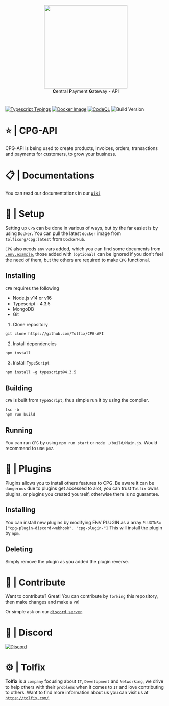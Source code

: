 <p align="center">
  <a href="https://tolfix.com/" target="_blank"><img width="260" src="https://cdn.tolfix.com/images/TX-Small.png"></a>
  <br/>
  <strong>C</strong>entral <strong>P</strong>ayment <strong>G</strong>ateway - API
</p>

#
[![Typescript Typings](https://github.com/Tolfix/cpg-api/actions/workflows/type-testing.yml/badge.svg?branch=master&event=push)](https://github.com/Tolfix/cpg-api/actions/workflows/type-testing.yml)
[![Docker Image](https://github.com/Tolfix/cpg-api/actions/workflows/docker.yml/badge.svg?branch=master&event=push)](https://github.com/Tolfix/cpg-api/actions/workflows/docker.yml)
[![CodeQL](https://github.com/Tolfix/cpg-api/actions/workflows/codeql-analysis.yml/badge.svg?branch=master)](https://github.com/Tolfix/cpg-api/actions/workflows/codeql-analysis.yml)
![Build Version](https://img.shields.io/github/v/release/Tolfix/cpg-api)


# ⭐ | CPG-API
CPG-API is being used to create products, invoices, orders, transactions and payments for customers, to grow your business.

# 📋 | Documentations
You can read our documentations in our [`Wiki`](https://github.com/Tolfix/CPG-API/wiki)

# 🧰 | Setup
Setting up `CPG` can be done in various of ways, but by the far easiet is by using `Docker`.
You can pull the latest `docker` image from `tolfixorg/cpg:latest` from `DockerHub`.

`CPG` also needs `env` vars added, which you can find some documents from [`.env.example`](), those added with `(optional)` can be ignored if you don't feel the need of them, but the others are required to make `CPG` functional.

## Installing
`CPG` requires the following
* Node.js v14 or v16
* Typescript - 4.3.5
* MongoDB
* Git

1. Clone repository 
```txt
git clone https://github.com/Tolfix/CPG-API
```
2. Install dependencies
```txt
npm install
```
3. Install `TypeScript`
```txt
npm install -g typescript@4.3.5
```
## Building
`CPG` is built from `TypeScript`, thus simple run it by using the compiler.
```txt
tsc -b
npm run build
```

## Running
You can run `CPG` by using `npm run start` or `node ./build/Main.js`.
Would recommend to use `pm2`.
# 🎨 | Plugins
Plugins allows you to install others features to CPG. Be aware it can be `dangerous` due to plugins get accessed to alot, you can trust `Tolfix` owns plugins, or plugins you created yourself, otherwise there is no guarantee.

## Installing
You can install new plugins by modifying ENV PLUGIN as a array
`PLUGINS=["cpg-plugin-discord-webhook", "cpg-plugin-"]`
This will install the plugin by `npm`.

## Deleting
Simply remove the plugin as you added the plugin reverse.

# 📢 | Contribute
Want to contribute? Great! You can contribute by `forking` this repository, then make changes and make a `PR`!

Or simple ask on our [`discord server`](https://discord.tolfix.com).

# 🔮 | Discord
[![Discord](https://discord.com/api/guilds/833438897484595230/widget.png?style=banner4)](https://discord.tolfix.com)

# ⚙ | Tolfix
**Tolfix** is a `company` focusing about `IT`, `Development` and `Networking`, we drive to help others with their `problems` when it comes to `IT` and love contributing to others.
Want to find more information about us you can visit us at [`https://tolfix.com/`](https://tolfix.com/).
